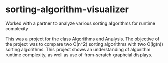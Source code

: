 # sorting-algorithm-visualizer
Worked with a partner to analyze various sorting algorithms for runtime complexity

This was a project for the class Algorithms and Analysis. The objective of the project was to compare two O(n^2) sorting algorithms with two O(lg(n)) sorting algorithms.
This project shows an understanding of algorithm runtime complexity, as well as use of from-scratch graphcial displays.
